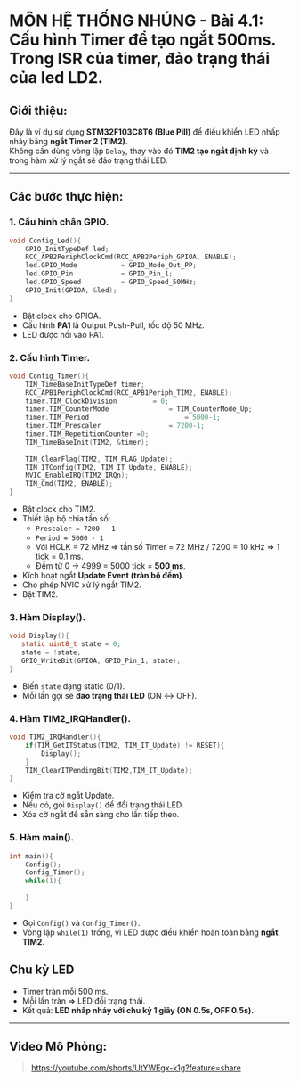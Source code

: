 # MÔN HỆ THỐNG NHÚNG - Bài 4.1: Cấu hình Timer để tạo ngắt 500ms. Trong ISR của timer, đảo trạng thái của led LD2.


## Giới thiệu:

Đây là ví dụ sử dụng **STM32F103C8T6 (Blue Pill)** để điều khiển LED nhấp nháy bằng **ngắt Timer 2 (TIM2)**.  
Không cần dùng vòng lặp `Delay`, thay vào đó **TIM2 tạo ngắt định kỳ** và trong hàm xử lý ngắt sẽ đảo trạng thái LED.

---

## Các bước thực hiện:
### 1. Cấu hình chân GPIO.
```c
void Config_Led(){
	GPIO_InitTypeDef led;
	RCC_APB2PeriphClockCmd(RCC_APB2Periph_GPIOA, ENABLE);
	led.GPIO_Mode			= GPIO_Mode_Out_PP;
	led.GPIO_Pin			= GPIO_Pin_1;
	led.GPIO_Speed			= GPIO_Speed_50MHz;
	GPIO_Init(GPIOA, &led);
}
```
- Bật clock cho GPIOA.
- Cấu hình **PA1** là Output Push-Pull, tốc độ 50 MHz.
- LED được nối vào PA1.
  
### 2. Cấu hình Timer.
```c
void Config_Timer(){
	TIM_TimeBaseInitTypeDef timer;
	RCC_APB1PeriphClockCmd(RCC_APB1Periph_TIM2, ENABLE);
	timer.TIM_ClockDivision 		= 0;
	timer.TIM_CounterMode				= TIM_CounterMode_Up;
	timer.TIM_Period						= 5000-1;
	timer.TIM_Prescaler					= 7200-1;
	timer.TIM_RepetitionCounter	=0;
	TIM_TimeBaseInit(TIM2, &timer);
	
	TIM_ClearFlag(TIM2, TIM_FLAG_Update);
	TIM_ITConfig(TIM2, TIM_IT_Update, ENABLE);
	NVIC_EnableIRQ(TIM2_IRQn);
	TIM_Cmd(TIM2, ENABLE);
}
```
  - Bật clock cho TIM2.
  - Thiết lập bộ chia tần số:
    - `Prescaler = 7200 - 1`
    - `Period = 5000 - 1`
    - Với HCLK = 72 MHz ⇒ tần số Timer = 72 MHz / 7200 = 10 kHz ⇒ 1 tick = 0.1 ms.
    - Đếm từ 0 → 4999 = 5000 tick = **500 ms**.
  - Kích hoạt ngắt **Update Event (tràn bộ đếm)**.
  - Cho phép NVIC xử lý ngắt TIM2.
  - Bật TIM2.


 ### 3. Hàm Display().
 ```c
void Display(){
	static uint8_t state = 0;
	state = !state;
	GPIO_WriteBit(GPIOA, GPIO_Pin_1, state);
}
```
- Biến `state` dạng static (0/1).
- Mỗi lần gọi sẽ **đảo trạng thái LED** (ON ↔ OFF). 

### 4. Hàm TIM2_IRQHandler().
```c
void TIM2_IRQHandler(){
	if(TIM_GetITStatus(TIM2, TIM_IT_Update) != RESET){
		Display();
	}
	TIM_ClearITPendingBit(TIM2,TIM_IT_Update);
}
```
- Kiểm tra cờ ngắt Update.
- Nếu có, gọi `Display()` để đổi trạng thái LED.
- Xóa cờ ngắt để sẵn sàng cho lần tiếp theo.
### 5. Hàm main().
```c
int main(){
	Config();
	Config_Timer();
	while(1){
		
	}
}
```
- Gọi `Config()` và `Config_Timer()`.
- Vòng lặp `while(1)` trống, vì LED được điều khiển hoàn toàn bằng **ngắt TIM2**.

## Chu kỳ LED
- Timer tràn mỗi 500 ms.
- Mỗi lần tràn ⇒ LED đổi trạng thái.
- Kết quả: **LED nhấp nháy với chu kỳ 1 giây (ON 0.5s, OFF 0.5s).**

---
## Video Mô Phỏng:
>https://youtube.com/shorts/UtYWEgx-k1g?feature=share





